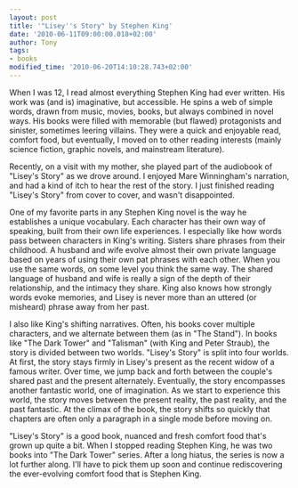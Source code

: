 ```yaml
---
layout: post
title: '"Lisey''s Story" by Stephen King'
date: '2010-06-11T09:00:00.018+02:00'
author: Tony
tags:
- books
modified_time: '2010-06-20T14:10:28.743+02:00'
---
```


When I was 12, I read almost everything Stephen King had ever written. His work
was (and is) imaginative, but accessible. He spins a web of simple words, drawn
from music, movies, books, but always combined in novel ways. His books were
filled with memorable (but flawed) protagonists and sinister, sometimes leering
villains. They were a quick and enjoyable read, comfort food, but eventually, I
moved on to other reading interests (mainly science fiction, graphic novels, and
mainstream literature). 

Recently, on a visit with my mother, she played part of the audiobook of
"Lisey's Story" as we drove around. I enjoyed Mare Winningham's narration, and
had a kind of itch to hear the rest of the story. I just finished reading
"Lisey's Story" from cover to cover, and wasn't disappointed. 

One of my favorite parts in any Stephen King novel is the way he establishes a
unique vocabulary. Each character has their own way of speaking, built from
their own life experiences. I especially like how words pass between characters
in King's writing. Sisters share phrases from their childhood. A husband and
wife evolve almost their own private language based on years of using their own
pat phrases with each other. When you use the same words, on some level you
think the same way. The shared language of husband and wife is really a sign of
the depth of their relationship, and the intimacy they share. King also knows
how strongly words evoke memories, and Lisey is never more than an uttered (or
misheard) phrase away from her past.

I also like King's shifting narratives. Often, his books cover multiple
characters, and we alternate between them (as in "The Stand"). In books like
"The Dark Tower" and "Talisman" (with King and Peter Straub), the story is
divided between two worlds. "Lisey's Story" is split into four worlds. At
first, the story stays firmly in Lisey's present as the recent widow of a famous
writer. Over time, we jump back and forth between the couple's shared past and
the present alternately. Eventually, the story encompasses another fantastic
world, one of imagination. As we start to experience this world, the story
moves between the present reality, the past reality, and the past fantastic. At
the climax of the book, the story shifts so quickly that chapters are often only
a paragraph in a single mode before moving on.

"Lisey's Story" is a good book, nuanced and fresh comfort food that's grown up
quite a bit. When I stopped reading Stephen King, he was two books into "The
Dark Tower" series. After a long hiatus, the series is now a lot further along.
I'll have to pick them up soon and continue rediscovering the ever-evolving
comfort food that is Stephen King.
